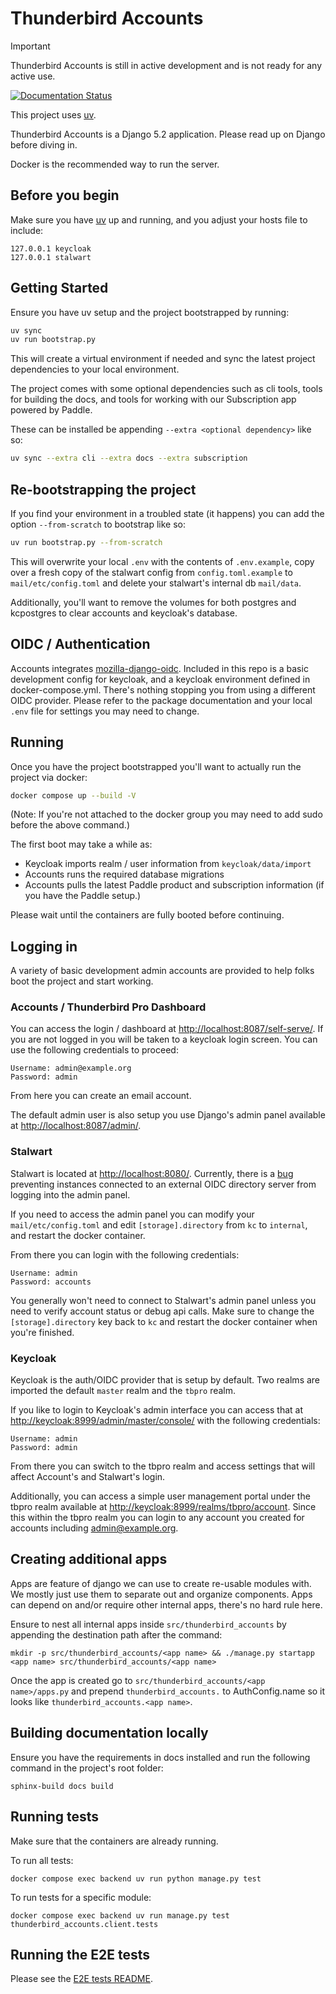 # Thunderbird Accounts

> [!IMPORTANT]
> Thunderbird Accounts is still in active development and is not ready for any active use.

[![Documentation Status](https://readthedocs.com/projects/thunderbird-thunderbird-pro-services/badge/?version=latest)](https://pro-services-docs.thunderbird.net/en/latest/?badge=latest)

This project uses [uv](https://github.com/astral-sh/uv).

Thunderbird Accounts is a Django 5.2 application. Please read up on Django before diving in.

Docker is the recommended way to run the server.

## Before you begin

Make sure you have [uv](https://github.com/astral-sh/uv) up and running, and you adjust your hosts file to include:

```
127.0.0.1 keycloak
127.0.0.1 stalwart
```

## Getting Started

Ensure you have uv setup and the project bootstrapped by running:

```bash
uv sync
uv run bootstrap.py
```

This will create a virtual environment if needed and sync the latest project dependencies to your local environment.

The project comes with some optional dependencies such as cli tools, tools for building the docs, and tools for working
with our Subscription app powered by Paddle.

These can be installed be appending `--extra <optional dependency>` like so:

```bash
uv sync --extra cli --extra docs --extra subscription
```

## Re-bootstrapping the project

If you find your environment in a troubled state (it happens) you can add the option `--from-scratch` to bootstrap like
so:

```bash
uv run bootstrap.py --from-scratch
```

This will overwrite your local `.env` with the contents of `.env.example`, copy over a fresh copy of the stalwart config
from `config.toml.example` to `mail/etc/config.toml` and delete your stalwart's internal db `mail/data`.

Additionally, you'll want to remove the volumes for both postgres and kcpostgres to clear accounts and keycloak's
database.

## OIDC / Authentication

Accounts integrates [mozilla-django-oidc](https://github.com/mozilla/mozilla-django-oidc). Included in this repo is a
basic development config for keycloak, and a keycloak environment defined in docker-compose.yml. There's nothing
stopping you from using a different OIDC provider. Please refer to the package documentation and your local `.env` file
for settings you may need to change.

## Running

Once you have the project bootstrapped you'll want to actually run the project via docker:

```bash
docker compose up --build -V
```

(Note: If you're not attached to the docker group you may need to add sudo before the above command.)

The first boot may take a while as:

* Keycloak imports realm / user information from `keycloak/data/import`
* Accounts runs the required database migrations
* Accounts pulls the latest Paddle product and subscription information (if you have the Paddle setup.)

Please wait until the containers are fully booted before continuing.

## Logging in

A variety of basic development admin accounts are provided to help folks boot the project and start working.

### Accounts / Thunderbird Pro Dashboard

You can access the login / dashboard at [http://localhost:8087/self-serve/](http://localhost:8087/self-serve/). If you
are not logged in you will be taken to a keycloak login screen. You can use the following credentials to proceed:

```
Username: admin@example.org
Password: admin
```

From here you can create an email account.

The default admin user is also setup you use Django's admin panel available
at [http://localhost:8087/admin/](http://localhost:8087/admin/).

### Stalwart

Stalwart is located at [http://localhost:8080/](http://localhost:8080/). Currently, there is
a [bug](https://github.com/stalwartlabs/webadmin/issues/52) preventing instances connected to an external OIDC directory
server from logging into the admin panel.

If you need to access the admin panel you can modify your `mail/etc/config.toml` and edit `[storage].directory` from
`kc` to `internal`, and restart the docker container.

From there you can login with the following credentials:

```
Username: admin
Password: accounts
```

You generally won't need to connect to Stalwart's admin panel unless you need to verify account status or debug api
calls. Make sure to change the `[storage].directory` key back to `kc` and restart the docker container when you're
finished.

### Keycloak

Keycloak is the auth/OIDC provider that is setup by default. Two realms are imported the default `master` realm and the
`tbpro` realm.

If you like to login to Keycloak's admin interface you can access that at [http://keycloak:8999/admin/master/console/](http://keycloak:8999/admin/master/console/)
with the following credentials:

```
Username: admin
Password: admin
```

From there you can switch to the tbpro realm and access settings that will affect Account's and Stalwart's login.

Additionally, you can access a simple user management portal under the tbpro realm available
at [http://keycloak:8999/realms/tbpro/account](http://keycloak:8999/realms/tbpro/account). Since this within the tbpro
realm you can login to any account you created for accounts including admin@example.org.

## Creating additional apps

Apps are feature of django we can use to create re-usable modules with. We mostly just use them to separate out and
organize components.
Apps can depend on and/or require other internal apps, there's no hard rule here.

Ensure to nest all internal apps inside `src/thunderbird_accounts` by appending the destination path after the command:

`mkdir -p src/thunderbird_accounts/<app name> && ./manage.py startapp <app name> src/thunderbird_accounts/<app name>`

Once the app is created go to `src/thunderbird_accounts/<app name>/apps.py` and prepend `thunderbird_accounts.` to
AuthConfig.name so it looks like `thunderbird_accounts.<app name>`.

## Building documentation locally

Ensure you have the requirements in docs installed and run the following command in the project's root folder:

```shell
sphinx-build docs build
```

## Running tests

Make sure that the containers are already running.

To run all tests:

```shell
docker compose exec backend uv run python manage.py test
```

To run tests for a specific module:

```shell
docker compose exec backend uv run manage.py test thunderbird_accounts.client.tests
```

## Running the E2E tests

Please see the [E2E tests README](./test/e2e/README.md).

